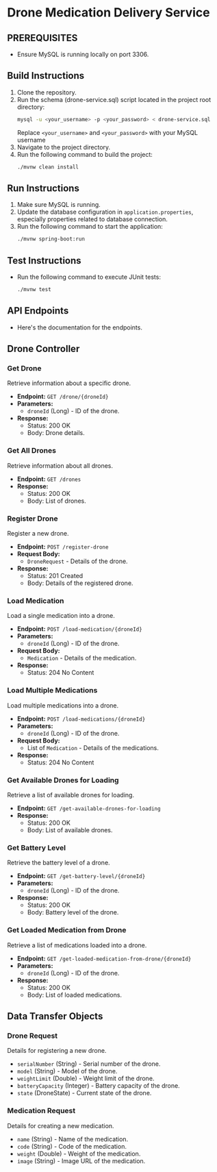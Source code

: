# Drone Medication Delivery Service

## PREREQUISITES
- Ensure MySQL is running locally on port 3306.

## Build Instructions
1. Clone the repository.
2. Run the schema (drone-service.sql) script located in the project root directory:
     ```bash
    mysql -u <your_username> -p <your_password> < drone-service.sql
    ```
   Replace `<your_username>` and `<your_password>` with your MySQL username
3. Navigate to the project directory.
4. Run the following command to build the project:
    ```bash
    ./mvnw clean install
    ```
## Run Instructions
1. Make sure MySQL is running.
2. Update the database configuration in `application.properties`, especially properties related to database connection.
3. Run the following command to start the application:
    ```bash 
    ./mvnw spring-boot:run
    ```

## Test Instructions
- Run the following command to execute JUnit tests:
    ```bash
    ./mvnw test
    ```

## API Endpoints
- Here's the documentation for the endpoints.

## Drone Controller

### Get Drone
Retrieve information about a specific drone.

- **Endpoint:** `GET /drone/{droneId}`
- **Parameters:**
    - `droneId` (Long) - ID of the drone.
- **Response:**
    - Status: 200 OK
    - Body: Drone details.

### Get All Drones
Retrieve information about all drones.

- **Endpoint:** `GET /drones`
- **Response:**
    - Status: 200 OK
    - Body: List of drones.

### Register Drone
Register a new drone.

- **Endpoint:** `POST /register-drone`
- **Request Body:**
    - `DroneRequest` - Details of the drone.
- **Response:**
    - Status: 201 Created
    - Body: Details of the registered drone.

### Load Medication
Load a single medication into a drone.

- **Endpoint:** `POST /load-medication/{droneId}`
- **Parameters:**
    - `droneId` (Long) - ID of the drone.
- **Request Body:**
    - `Medication` - Details of the medication.
- **Response:**
    - Status: 204 No Content

### Load Multiple Medications
Load multiple medications into a drone.

- **Endpoint:** `POST /load-medications/{droneId}`
- **Parameters:**
    - `droneId` (Long) - ID of the drone.
- **Request Body:**
    - List of `Medication` - Details of the medications.
- **Response:**
    - Status: 204 No Content

### Get Available Drones for Loading
Retrieve a list of available drones for loading.

- **Endpoint:** `GET /get-available-drones-for-loading`
- **Response:**
    - Status: 200 OK
    - Body: List of available drones.

### Get Battery Level
Retrieve the battery level of a drone.

- **Endpoint:** `GET /get-battery-level/{droneId}`
- **Parameters:**
    - `droneId` (Long) - ID of the drone.
- **Response:**
    - Status: 200 OK
    - Body: Battery level of the drone.

### Get Loaded Medication from Drone
Retrieve a list of medications loaded into a drone.

- **Endpoint:** `GET /get-loaded-medication-from-drone/{droneId}`
- **Parameters:**
    - `droneId` (Long) - ID of the drone.
- **Response:**
    - Status: 200 OK
    - Body: List of loaded medications.

## Data Transfer Objects

### Drone Request
Details for registering a new drone.

- `serialNumber` (String) - Serial number of the drone.
- `model` (String) - Model of the drone.
- `weightLimit` (Double) - Weight limit of the drone.
- `batteryCapacity` (Integer) - Battery capacity of the drone.
- `state` (DroneState) - Current state of the drone.

### Medication Request
Details for creating a new medication.

- `name` (String) - Name of the medication.
- `code` (String) - Code of the medication.
- `weight` (Double) - Weight of the medication.
- `image` (String) - Image URL of the medication.

